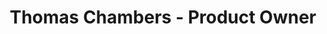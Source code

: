 ---
title: "Thomas Chambers - Product Owner"
header:
  overlay_image: /images/Product_owner.jpg
  actions:
    - label: "SAFe Agile"
      url: "https://www.scaledagileframework.com/"
categories:
  - work
tags:
  - agile
  - product_owner
permalink: /work/
---